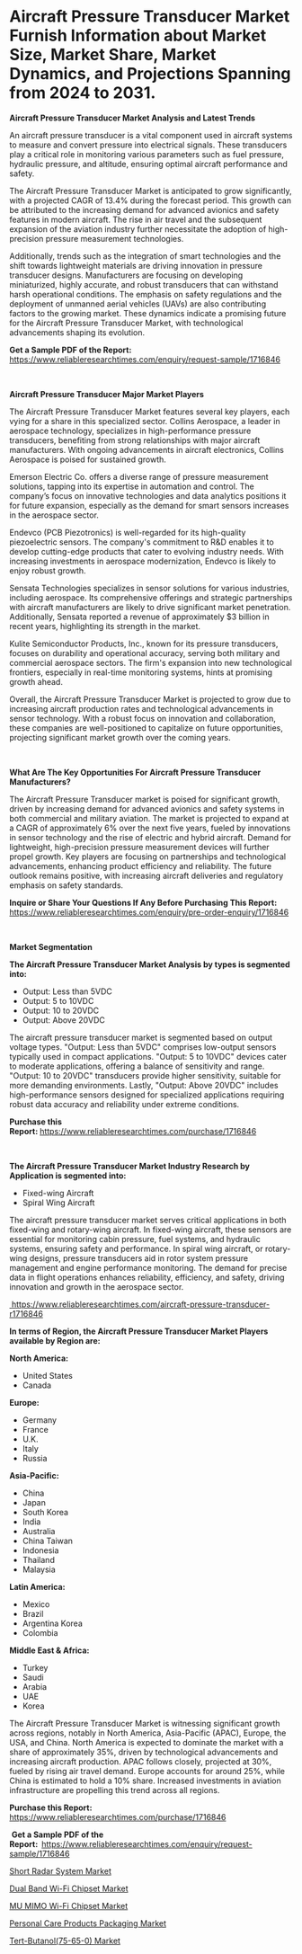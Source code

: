<p><h1>Aircraft Pressure Transducer Market Furnish Information about Market Size, Market Share, Market Dynamics, and Projections Spanning from 2024 to 2031.</h1></p><p><strong>Aircraft Pressure Transducer Market Analysis and Latest Trends</strong></p>
<p><p>An aircraft pressure transducer is a vital component used in aircraft systems to measure and convert pressure into electrical signals. These transducers play a critical role in monitoring various parameters such as fuel pressure, hydraulic pressure, and altitude, ensuring optimal aircraft performance and safety.</p><p>The Aircraft Pressure Transducer Market is anticipated to grow significantly, with a projected CAGR of 13.4% during the forecast period. This growth can be attributed to the increasing demand for advanced avionics and safety features in modern aircraft. The rise in air travel and the subsequent expansion of the aviation industry further necessitate the adoption of high-precision pressure measurement technologies.</p><p>Additionally, trends such as the integration of smart technologies and the shift towards lightweight materials are driving innovation in pressure transducer designs. Manufacturers are focusing on developing miniaturized, highly accurate, and robust transducers that can withstand harsh operational conditions. The emphasis on safety regulations and the deployment of unmanned aerial vehicles (UAVs) are also contributing factors to the growing market. These dynamics indicate a promising future for the Aircraft Pressure Transducer Market, with technological advancements shaping its evolution.</p></p>
<p><strong>Get a Sample PDF of the Report:&nbsp;</strong> <a href="https://www.reliableresearchtimes.com/enquiry/request-sample/1716846?utm_campaign=1455&utm_medium=2&utm_source=Github&utm_content=ia&utm_term=10102024&utm_id=aircraft-pressure-transducer">https://www.reliableresearchtimes.com/enquiry/request-sample/1716846</a></p>
<p>&nbsp;</p>
<p><strong>Aircraft Pressure Transducer Major Market Players</strong></p>
<p><p>The Aircraft Pressure Transducer Market features several key players, each vying for a share in this specialized sector. Collins Aerospace, a leader in aerospace technology, specializes in high-performance pressure transducers, benefiting from strong relationships with major aircraft manufacturers. With ongoing advancements in aircraft electronics, Collins Aerospace is poised for sustained growth.</p><p>Emerson Electric Co. offers a diverse range of pressure measurement solutions, tapping into its expertise in automation and control. The company’s focus on innovative technologies and data analytics positions it for future expansion, especially as the demand for smart sensors increases in the aerospace sector.</p><p>Endevco (PCB Piezotronics) is well-regarded for its high-quality piezoelectric sensors. The company's commitment to R&D enables it to develop cutting-edge products that cater to evolving industry needs. With increasing investments in aerospace modernization, Endevco is likely to enjoy robust growth.</p><p>Sensata Technologies specializes in sensor solutions for various industries, including aerospace. Its comprehensive offerings and strategic partnerships with aircraft manufacturers are likely to drive significant market penetration. Additionally, Sensata reported a revenue of approximately $3 billion in recent years, highlighting its strength in the market.</p><p>Kulite Semiconductor Products, Inc., known for its pressure transducers, focuses on durability and operational accuracy, serving both military and commercial aerospace sectors. The firm's expansion into new technological frontiers, especially in real-time monitoring systems, hints at promising growth ahead.</p><p>Overall, the Aircraft Pressure Transducer Market is projected to grow due to increasing aircraft production rates and technological advancements in sensor technology. With a robust focus on innovation and collaboration, these companies are well-positioned to capitalize on future opportunities, projecting significant market growth over the coming years.</p></p>
<p>&nbsp;</p>
<p><strong>What Are The Key Opportunities For Aircraft Pressure Transducer Manufacturers?</strong></p>
<p><p>The Aircraft Pressure Transducer market is poised for significant growth, driven by increasing demand for advanced avionics and safety systems in both commercial and military aviation. The market is projected to expand at a CAGR of approximately 6% over the next five years, fueled by innovations in sensor technology and the rise of electric and hybrid aircraft. Demand for lightweight, high-precision pressure measurement devices will further propel growth. Key players are focusing on partnerships and technological advancements, enhancing product efficiency and reliability. The future outlook remains positive, with increasing aircraft deliveries and regulatory emphasis on safety standards.</p></p>
<p><strong>Inquire or Share Your Questions If Any Before Purchasing This Report:</strong> <a href="https://www.reliableresearchtimes.com/enquiry/pre-order-enquiry/1716846?utm_campaign=1455&utm_medium=2&utm_source=Github&utm_content=ia&utm_term=10102024&utm_id=aircraft-pressure-transducer">https://www.reliableresearchtimes.com/enquiry/pre-order-enquiry/1716846</a></p>
<p>&nbsp;</p>
<p><strong>Market Segmentation</strong></p>
<p><strong>The Aircraft Pressure Transducer Market Analysis by types is segmented into:</strong></p>
<p><ul><li>Output: Less than 5VDC</li><li>Output: 5 to 10VDC</li><li>Output: 10 to 20VDC</li><li>Output: Above 20VDC</li></ul></p>
<p><p>The aircraft pressure transducer market is segmented based on output voltage types. "Output: Less than 5VDC" comprises low-output sensors typically used in compact applications. "Output: 5 to 10VDC" devices cater to moderate applications, offering a balance of sensitivity and range. "Output: 10 to 20VDC" transducers provide higher sensitivity, suitable for more demanding environments. Lastly, "Output: Above 20VDC" includes high-performance sensors designed for specialized applications requiring robust data accuracy and reliability under extreme conditions.</p></p>
<p><strong>Purchase this Report:&nbsp;</strong><a href="https://www.reliableresearchtimes.com/purchase/1716846?utm_campaign=1455&utm_medium=2&utm_source=Github&utm_content=ia&utm_term=10102024&utm_id=aircraft-pressure-transducer">https://www.reliableresearchtimes.com/purchase/1716846</a></p>
<p>&nbsp;</p>
<p><strong>The Aircraft Pressure Transducer Market Industry Research by Application is segmented into:</strong></p>
<p><ul><li>Fixed-wing Aircraft</li><li>Spiral Wing Aircraft</li></ul></p>
<p><p>The aircraft pressure transducer market serves critical applications in both fixed-wing and rotary-wing aircraft. In fixed-wing aircraft, these sensors are essential for monitoring cabin pressure, fuel systems, and hydraulic systems, ensuring safety and performance. In spiral wing aircraft, or rotary-wing designs, pressure transducers aid in rotor system pressure management and engine performance monitoring. The demand for precise data in flight operations enhances reliability, efficiency, and safety, driving innovation and growth in the aerospace sector.</p></p>
<p><a href="https://www.reliableresearchtimes.com/aircraft-pressure-transducer-r1716846?utm_campaign=1455&utm_medium=2&utm_source=Github&utm_content=ia&utm_term=10102024&utm_id=aircraft-pressure-transducer">&nbsp;https://www.reliableresearchtimes.com/aircraft-pressure-transducer-r1716846</a></p>
<p><strong>In terms of Region, the Aircraft Pressure Transducer Market Players available by Region are:</strong></p>
<p>
    <p> <strong> North America: </strong>
        <ul>
            <li>United States</li>
            <li>Canada</li>
        </ul>
        </p> 
    <p> <strong> Europe: </strong>
        <ul>
            <li>Germany</li>
            <li>France</li>
            <li>U.K.</li>
            <li>Italy</li>
            <li>Russia</li>
        </ul>
        </p> 
    <p> <strong> Asia-Pacific: </strong>
        <ul>
            <li>China</li>
            <li>Japan</li>
            <li>South Korea</li>
            <li>India</li>
            <li>Australia</li>
            <li>China Taiwan</li>
            <li>Indonesia</li>
            <li>Thailand</li>
            <li>Malaysia</li>
        </ul>
        </p> 
    <p> <strong> Latin America: </strong>
        <ul>
            <li>Mexico</li>
            <li>Brazil</li>
            <li>Argentina Korea</li>
            <li>Colombia</li>
        </ul>
        </p> 
    <p> <strong> Middle East & Africa: </strong>
        <ul>
            <li>Turkey</li>
            <li>Saudi</li>
            <li>Arabia</li>
            <li>UAE</li>
            <li>Korea</li>
        </ul>
    </p>
    </p>
<p><p>The Aircraft Pressure Transducer Market is witnessing significant growth across regions, notably in North America, Asia-Pacific (APAC), Europe, the USA, and China. North America is expected to dominate the market with a share of approximately 35%, driven by technological advancements and increasing aircraft production. APAC follows closely, projected at 30%, fueled by rising air travel demand. Europe accounts for around 25%, while China is estimated to hold a 10% share. Increased investments in aviation infrastructure are propelling this trend across all regions.</p></p>
<p><strong>Purchase this Report: </strong><a href="https://www.reliableresearchtimes.com/purchase/1716846?utm_campaign=1455&utm_medium=2&utm_source=Github&utm_content=ia&utm_term=10102024&utm_id=aircraft-pressure-transducer">https://www.reliableresearchtimes.com/purchase/1716846</a></p>
<p>&nbsp;<strong>Get a Sample PDF of the Report:&nbsp;&nbsp;</strong><a href="https://www.reliableresearchtimes.com/enquiry/request-sample/1716846?utm_campaign=1455&utm_medium=2&utm_source=Github&utm_content=ia&utm_term=10102024&utm_id=aircraft-pressure-transducer">https://www.reliableresearchtimes.com/enquiry/request-sample/1716846</a></p>
<p><strong></strong></p>
<p><p><a href="https://www.linkedin.com/pulse/strategic-market-insights-global-short-radar-system-uehue?utm_campaign=1455&utm_medium=2&utm_source=Github&utm_content=ia&utm_term=10102024&utm_id=aircraft-pressure-transducer">Short Radar System Market</a></p><p><a href="https://www.linkedin.com/pulse/dual-band-wi-fi-chipset-market-outlook-share-analysis-growth-pvbxe?utm_campaign=1455&utm_medium=2&utm_source=Github&utm_content=ia&utm_term=10102024&utm_id=aircraft-pressure-transducer">Dual Band Wi-Fi Chipset Market</a></p><p><a href="https://www.linkedin.com/pulse/market-insights-global-mu-mimo-wi-fi-chipset-forecast-ysbfe?utm_campaign=1455&utm_medium=2&utm_source=Github&utm_content=ia&utm_term=10102024&utm_id=aircraft-pressure-transducer">MU MIMO Wi-Fi Chipset Market</a></p><p><a href="https://github.com/AshikRahman665/Market-Research-Report-List-1/blob/main/personal-care-products-packaging-market.md?utm_campaign=1455&utm_medium=2&utm_source=Github&utm_content=ia&utm_term=10102024&utm_id=aircraft-pressure-transducer">Personal Care Products Packaging Market</a></p><p><a href="https://www.linkedin.com/pulse/tert-butanol75-65-0-market-evolution-key-trends-regional-dynamics-aoqae?utm_campaign=1455&utm_medium=2&utm_source=Github&utm_content=ia&utm_term=10102024&utm_id=aircraft-pressure-transducer">Tert-Butanol(75-65-0) Market</a></p></p>